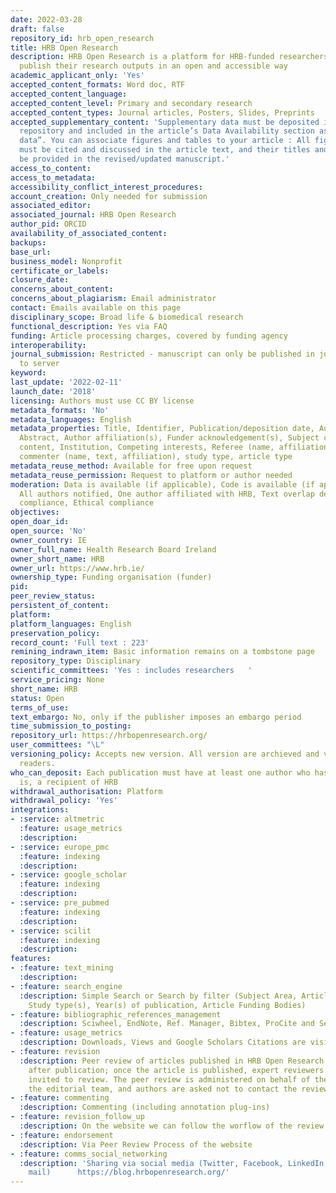 ```yaml
---
date: 2022-03-28
draft: false
repository_id: hrb_open_research
title: HRB Open Research
description: HRB Open Research is a platform for HRB-funded researchers to rapidly
  publish their research outputs in an open and accessible way
academic_applicant_only: 'Yes'
accepted_content_formats: Word doc, RTF
accepted_content_language:
accepted_content_level: Primary and secondary research
accepted_content_types: Journal articles, Posters, Slides, Preprints
accepted_supplementary_content: 'Supplementary data must be deposited in an approved
  repository and included in the article’s Data Availability section as “Extended
  data”. You can associate figures and tables to your article : All figures and tables
  must be cited and discussed in the article text, and their titles and legends should
  be provided in the revised/updated manuscript.'
access_to_content:
access_to_metadata:
accessibility_conflict_interest_procedures:
account_creation: Only needed for submission
associated_editor:
associated_journal: HRB Open Research
author_pid: ORCID
availability_of_associated_content:
backups:
base_url:
business_model: Nonprofit
certificate_or_labels:
closure_date:
concerns_about_content:
concerns_about_plagiarism: Email administrator
contact: Emails available on this page
disciplinary_scope: Broad life & biomedical research
functional_description: Yes via FAQ
funding: Article processing charges, covered by funding agency
interoperability:
journal_submission: Restricted - manuscript can only be published in journal linked
  to server
keyword:
last_update: '2022-02-11'
launch_date: '2018'
licensing: Authors must use CC BY license
metadata_formats: 'No'
metadata_languages: English
metadata_properties: Title, Identifier, Publication/deposition date, Author name(s),
  Abstract, Author affiliation(s), Funder acknowledgement(s), Subject category, Full-text
  content, Institution, Competing interests, Referee (name, affiliation, referee report),
  commenter (name, text, affiliation), study type, article type
metadata_reuse_method: Available for free upon request
metadata_reuse_permission: Request to platform or author needed
moderation: Data is available (if applicable), Code is available (if applicable),
  All authors notified, One author affiliated with HRB, Text overlap detection, Legal
  compliance, Ethical compliance
objectives:
open_doar_id:
open_source: 'No'
owner_country: IE
owner_full_name: Health Research Board Ireland
owner_short_name: HRB
owner_url: https://www.hrb.ie/
ownership_type: Funding organisation (funder)
pid:
peer_review_status:
persistent_of_content:
platform:
platform_languages: English
preservation_policy:
record_count: 'Full text : 223'
remining_indrawn_item: Basic information remains on a tombstone page
repository_type: Disciplinary
scientific_committees: 'Yes : includes researchers   '
service_pricing: None
short_name: HRB
status: Open
terms_of_use:
text_embargo: No, only if the publisher imposes an embargo period
time_submission_to_posting:
repository_url: https://hrbopenresearch.org/
user_committees: "\L"
versioning_policy: Accepts new version. All version are archieved and visible for
  readers.
who_can_deposit: Each publication must have at least one author who has been, or still
  is, a recipient of HRB
withdrawal_authorisation: Platform
withdrawal_policy: 'Yes'
integrations:
- :service: altmetric
  :feature: usage_metrics
  :description:
- :service: europe_pmc
  :feature: indexing
  :description:
- :service: google_scholar
  :feature: indexing
  :description:
- :service: pre_pubmed
  :feature: indexing
  :description:
- :service: scilit
  :feature: indexing
  :description:
features:
- :feature: text_mining
  :description:
- :feature: search_engine
  :description: Simple Search or Search by filter (Subject Area, Article type(s),
    Study type(s), Year(s) of publication, Article Funding Bodies)
- :feature: bibliographic_references_management
  :description: Sciwheel, EndNote, Ref. Manager, Bibtex, ProCite and Sente
- :feature: usage_metrics
  :description: Downloads, Views and Google Scholars Citations are visible to everyone
- :feature: revision
  :description: Peer review of articles published in HRB Open Research takes place
    after publication; once the article is published, expert reviewers are formally
    invited to review. The peer review is administered on behalf of the authors by
    the editorial team, and authors are asked not to contact the reviewers directly.
- :feature: commenting
  :description: Commenting (including annotation plug-ins)
- :feature: revision_follow_up
  :description: On the website we can follow the worflow of the review of the article
- :feature: endorsement
  :description: Via Peer Review Process of the website
- :feature: comms_social_networking
  :description: 'Sharing via social media (Twitter, Facebook, LinkedIn, Reddit and
    mail)      https://blog.hrbopenresearch.org/'
---
```



